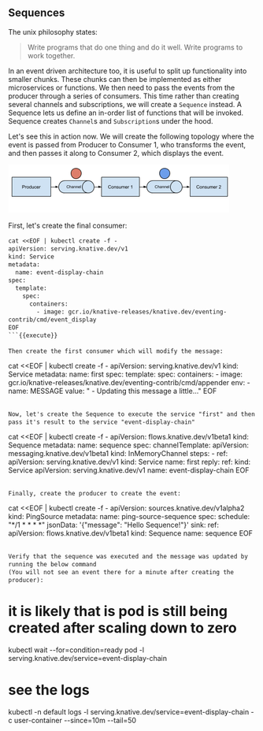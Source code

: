 ## Sequences
The unix philosophy states:
> Write programs that do one thing and do it well. Write programs to work together.

In an event driven architecture too, it is useful to split up functionality into smaller chunks. These chunks can then be implemented as either microservices
or functions. We then need to pass the events from the producer through a series of consumers. This time rather than creating several channels and subscriptions, we
will create a `Sequence` instead. A Sequence lets us define an in-order list of functions that will be invoked. Sequence creates `Channel`s and `Subscription`s under the hood.

Let's see this in action now. We will create the following topology where the event is passed from Producer to Consumer 1, who transforms the event, and then passes it
along to Consumer 2, which displays the event.

![seq](./assets/sequence.png)

First, let's create the final consumer:

```
cat <<EOF | kubectl create -f -
apiVersion: serving.knative.dev/v1
kind: Service
metadata:
  name: event-display-chain
spec:
  template:
    spec:
      containers:
        - image: gcr.io/knative-releases/knative.dev/eventing-contrib/cmd/event_display
EOF
```{{execute}}

Then create the first consumer which will modify the message:

```
cat <<EOF | kubectl create -f -
apiVersion: serving.knative.dev/v1
kind: Service
metadata:
  name: first
spec:
  template:
    spec:
      containers:
        - image: gcr.io/knative-releases/knative.dev/eventing-contrib/cmd/appender
          env:
            - name: MESSAGE
              value: " - Updating this message a little..."
EOF
```{{execute}}

Now, let's create the Sequence to execute the service "first" and then pass it's result to the service "event-display-chain"

```
cat <<EOF | kubectl create -f -
apiVersion: flows.knative.dev/v1beta1
kind: Sequence
metadata:
  name: sequence
spec:
  channelTemplate:
    apiVersion: messaging.knative.dev/v1beta1
    kind: InMemoryChannel
  steps:
    - ref:
        apiVersion: serving.knative.dev/v1
        kind: Service
        name: first
  reply:
    ref:
      kind: Service
      apiVersion: serving.knative.dev/v1
      name: event-display-chain
EOF
```{{execute}}

Finally, create the producer to create the event:

```
cat <<EOF | kubectl create -f -
apiVersion: sources.knative.dev/v1alpha2
kind: PingSource
metadata:
  name: ping-source-sequence
spec:
  schedule: "*/1 * * * *"
  jsonData: '{"message": "Hello Sequence!"}'
  sink:
    ref:
      apiVersion: flows.knative.dev/v1beta1
      kind: Sequence
      name: sequence
EOF
```{{execute}}

Verify that the sequence was executed and the message was updated by running the below command
(You will not see an event there for a minute after creating the producer):

```
# it is likely that is pod is still being created after scaling down to zero
kubectl wait --for=condition=ready pod -l serving.knative.dev/service=event-display-chain
# see the logs
kubectl -n default logs -l serving.knative.dev/service=event-display-chain -c user-container --since=10m --tail=50
```{{execute}}
